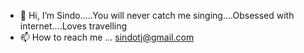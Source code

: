 - 👋 Hi, I’m Sindo.....You will never catch me singing....Obsessed with internet....Loves travelling
- 📫 How to reach me ... sindotj@gmail.com

<!---
sindotj/sindotj is a ✨ special ✨ repository because its `README.md` (this file) appears on your GitHub profile.
You can click the Preview link to take a look at your changes.
--->
